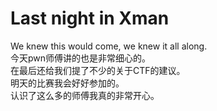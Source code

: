 # Last night in Xman 
We knew this would come, we knew it all along.  
今天pwn师傅讲的也是非常细心的。  
在最后还给我们提了不少的关于CTF的建议。  
明天的比赛我会好好参加的。  
认识了这么多的师傅我真的非常开心。  
